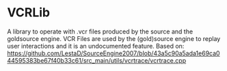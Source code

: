 # VCRLib
A library to operate with .vcr files produced by the source and the goldsource engine.
VCR Files are used by the (gold)source engine to replay user interactions and it is an undocumented feature.
Based on: https://github.com/LestaD/SourceEngine2007/blob/43a5c90a5ada1e69ca044595383be67f40b33c61/src_main/utils/vcrtrace/vcrtrace.cpp


